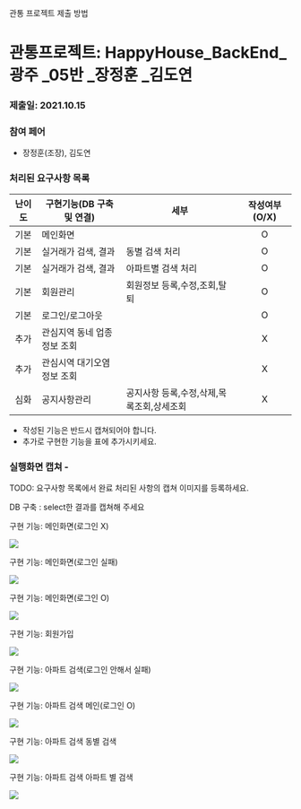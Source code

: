 관통 프로젝트 제출 방법

# 관통프로젝트: HappyHouse_BackEnd_ 광주 _05반 _장정훈 _김도연 
### 제출일: 2021.10.15

### 참여 페어
- 장정훈(조장), 김도연

### 처리된 요구사항 목록

|난이도|구현기능(DB 구축 및 연결)|세부|작성여부(O/X)|
|:---:|---|---|:---:|
|기본|메인화면||O|
|기본|실거래가 검색, 결과|동별 검색 처리|O|
|기본|실거래가 검색, 결과|아파트별 검색 처리|O|
|기본|회원관리|회원정보 등록,수정,조회,탈퇴|O|
|기본|로그인/로그아웃||O|
|추가|관심지역 동네 업종 정보 조회||X|
|추가|관심시역 대기오염 정보 조회||X|
|심화|공지사항관리|공지사항 등록,수정,삭제,목록조회,상세조회|X|

* 작성된 기능은 반드시 캡쳐되어야 합니다.
* 추가로 구현한 기능을 표에 추가시키세요.


### 실행화면 캡쳐 - 
TODO: 요구사항 목록에서 완료 처리된 사항의 캡쳐 이미지를 등록하세요.

DB 구축 : select한 결과를 캡쳐해 주세요

구현 기능: 메인화면(로그인 X)

![](https://lab.ssafy.com/chlj1101/happyhouse_backend/-/raw/master/result/HappyHouse_BackEnd_Main_loginX.PNG)



구현 기능: 메인화면(로그인 실패)

![](https://lab.ssafy.com/chlj1101/happyhouse_backend/-/raw/master/result/HappyHouse_BackEnd_Main_login_fail.PNG)



구현 기능: 메인화면(로그인 O)

![](https://lab.ssafy.com/chlj1101/happyhouse_backend/-/raw/master/result/HappyHouse_BackEnd_Main_loginO.PNG)



구현 기능: 회원가입

![](https://lab.ssafy.com/chlj1101/happyhouse_backend/-/raw/master/result/HappyHouse_BackEnd_Main_resigter.PNG)



구현 기능: 아파트 검색(로그인 안해서 실패)

![](https://lab.ssafy.com/chlj1101/happyhouse_backend/-/raw/master/result/HappyHouse_BackEnd_findHouse_loginX.PNG)



구현 기능: 아파트 검색 메인(로그인 O)

![](https://lab.ssafy.com/chlj1101/happyhouse_backend/-/raw/master/result/HappyHouse_BackEnd_findHouse_loginO.PNG)



구현 기능: 아파트 검색 동별 검색

![](https://lab.ssafy.com/chlj1101/happyhouse_backend/-/raw/master/result/HappyHouse_BackEnd_findHouse_dongFind.PNG)



구현 기능: 아파트 검색 아파트 별 검색

![](https://lab.ssafy.com/chlj1101/happyhouse_backend/-/raw/master/result/HappyHouse_BackEnd_findHouse_aptFind.PNG)







